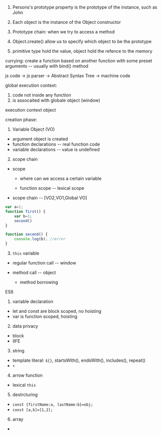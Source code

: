 1. Persons's prototype property is the prototype of the instance, such as John
2. Each object is the instance of the Object constructor
3. Prototype chain: when we try to access a method

1. Object.create() allow us to specify which object to be the prototype

1. primitive type hold the value, object hold the refence to the memory



currying: create a function based on another function with some preset arguments -- usually with bind() method


js code -> js parser -> Abstract Syntax Tree -> machine code

global execution context: 
1) code not inside any function
2) is assocaited with globale object (window)



execution context object 

creation phase:

1) Variable Object (VO)
* argument object is created
* function declarations -- real function code
* variable declarations -- value is undefined

2) scope chain
* scope 

    - where can we access a certain variable
    
    - function scope -- lexical scope

* scope chain -- [VO2,VO1,Global VO]

```javascript
var a=1;
function first() {
    var b=1;
    second()
}

function second() {
    console.log(b); //error
}
```

3) `this` variable
* regular function call -- window
* method call -- object

    - method borrowing
    
    
    
ES6
1. variable declaration
* let and const are block scoped, no hoisting
* var is function scoped, hoisting


2. data privacy
* block
* IIFE


3. string
* template literal: `${}`, startsWith(), endsWith(), includes(), repeat()
* `+`



4. arrow function
* lexical `this`


5. destrcturing
* `const {firstName:a, lastName:b}=obj;`
* `const [a,b]=[1,2];`


6. array
* 

